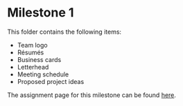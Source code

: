 # Milestone 1

This folder contains the following items:
* Team logo 
* Résumés
* Business cards
* Letterhead
* Meeting schedule
* Proposed project ideas

The assignment page for this milestone can be found [here](http://www.wou.edu/~morses/classes/cs46x/assignments/t2/M1.html).